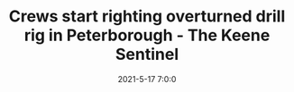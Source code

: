 ---
"title": "Crews start righting overturned drill rig in Peterborough - The Keene Sentinel"
"date": "2021-5-17 7:0:0"
"feed_name": "GOOGLENEWS"
"feed_website": "https://news.google.com/search?q=drilling%2Bincident&hl=en-US&gl=US&ceid=US:en"
"feed_rss": "https://news.google.com/rss/search?q=drilling%2Bincident&hl=en-US&gl=US&ceid=US:en"
"link": "https://www.sentinelsource.com/news/local/crews-start-righting-overturned-drill-rig-in-peterborough/article_7508b4be-a06b-5819-bca6-ae176bd24e53.html"
"file": "_posts/2021-5-17-7-0-0_GOOGLENEWS_def1dc1627bf862bcc47797570e40b245ba9acca.md"
"accident": "0"
"drilling": "0"
"dead": "0"
"injured": "0"
---